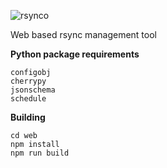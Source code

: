![rsynco](https://bytebucket.org/centurix/rsynco/raw/9bd6b2f693cf39b4b50d195612277583a8ae32af/assets/logo/rsynco_600x133.png?token=9c32fec74cecc6749ec1a2f5bee55f02d415e6be)

Web based rsync management tool

**Python package requirements**

```
configobj
cherrypy
jsonschema
schedule
```

**Building**

```
cd web
npm install
npm run build
```
